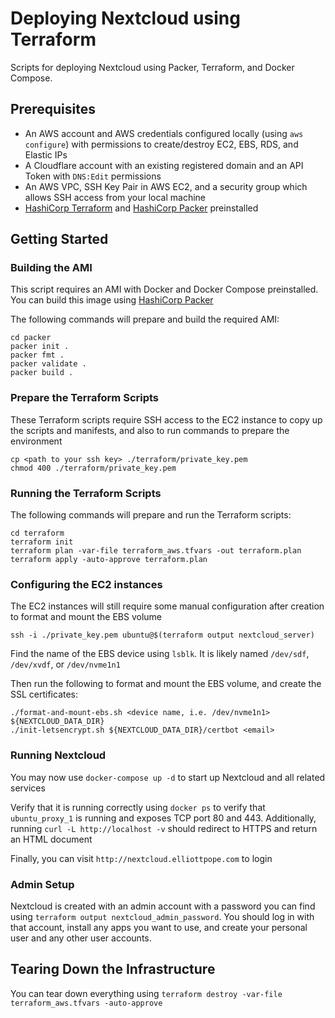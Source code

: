 # Deploying Nextcloud using Terraform

Scripts for deploying Nextcloud using Packer, Terraform, and Docker Compose.

## Prerequisites

- An AWS account and AWS credentials configured locally (using `aws configure`) with permissions to create/destroy EC2, EBS, RDS, and Elastic IPs
- A Cloudflare account with an existing registered domain and an API Token with `DNS:Edit` permissions
- An AWS VPC, SSH Key Pair in AWS EC2, and a security group which allows SSH access from your local machine
- [HashiCorp Terraform](https://learn.hashicorp.com/tutorials/terraform/install-cli?in=terraform/aws-get-started) and [HashiCorp Packer](https://learn.hashicorp.com/tutorials/packer/get-started-install-cli?in=packer/aws-get-started) preinstalled

## Getting Started

### Building the AMI

This script requires an AMI with Docker and Docker Compose preinstalled. You can build this image using [HashiCorp Packer](https://learn.hashicorp.com/tutorials/packer/get-started-install-cli?in=packer/aws-get-started)

The following commands will prepare and build the required AMI:
```
cd packer
packer init .
packer fmt .
packer validate .
packer build .
```

### Prepare the Terraform Scripts

These Terraform scripts require SSH access to the EC2 instance to copy up the scripts and manifests, and also to run commands to prepare the environment

```
cp <path to your ssh key> ./terraform/private_key.pem
chmod 400 ./terraform/private_key.pem
```

### Running the Terraform Scripts

The following commands will prepare and run the Terraform scripts:

```
cd terraform
terraform init 
terraform plan -var-file terraform_aws.tfvars -out terraform.plan
terraform apply -auto-approve terraform.plan
```

### Configuring the EC2 instances

The EC2 instances will still require some manual configuration after creation to format and mount the EBS volume

```
ssh -i ./private_key.pem ubuntu@$(terraform output nextcloud_server)
```

Find the name of the EBS device using `lsblk`. It is likely named `/dev/sdf`, `/dev/xvdf`, or `/dev/nvme1n1`

Then run the following to format and mount the EBS volume, and create the SSL certificates:

```
./format-and-mount-ebs.sh <device name, i.e. /dev/nvme1n1> ${NEXTCLOUD_DATA_DIR}
./init-letsencrypt.sh ${NEXTCLOUD_DATA_DIR}/certbot <email>
```

### Running Nextcloud

You may now use `docker-compose up -d` to start up Nextcloud and all related services

Verify that it is running correctly using `docker ps` to verify that `ubuntu_proxy_1` is running and exposes TCP port 80 and 443. Additionally, running `curl -L http://localhost -v` should redirect to HTTPS and return an HTML document

Finally, you can visit `http://nextcloud.elliottpope.com` to login

### Admin Setup

Nextcloud is created with an admin account with a password you can find using `terraform output nextcloud_admin_password`. You should log in with that account, install any apps you want to use, and create your personal user and any other user accounts.

## Tearing Down the Infrastructure

You can tear down everything using `terraform destroy -var-file terraform_aws.tfvars -auto-approve` 
